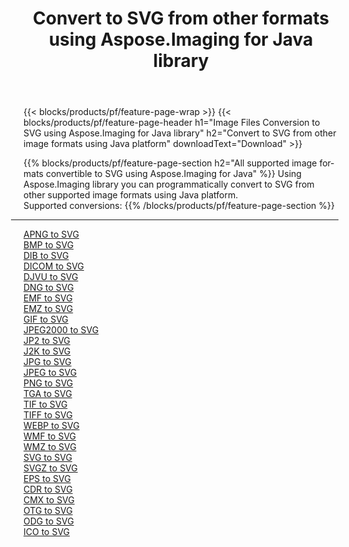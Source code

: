 ﻿---
title: Convert to SVG from other formats using Aspose.Imaging for Java library 
weight: 3920
url: /java/conversion/to/svg 
lang: en
langdirlevel: 2
locales: zh-hans,ja,it,ru,de,es,fr,nl,id,lt,pl,pt,vi,tr,ko,zh-hant,ar,hi,th,sv,cs,uk,he
description: Using Aspose.Imaging you can convert to SVG from other formats using Java
---

{{< blocks/products/pf/feature-page-wrap >}}
{{< blocks/products/pf/feature-page-header h1="Image Files Conversion to SVG using Aspose.Imaging for Java library" h2="Convert to SVG from other image formats using Java platform" downloadText="Download" >}}


{{% blocks/products/pf/feature-page-section  h2="All supported image formats convertible to SVG using Aspose.Imaging for Java" %}}
Using Aspose.Imaging library you can programmatically convert to SVG from other supported image formats using Java platform.
<br/>
Supported conversions:
{{% /blocks/products/pf/feature-page-section %}}
<div class="container-fluid productfamilypage bg-gray">
    <div class="convertypes bg-gray agp-content section">
        <div class="container">
		<hr style="margin-left:-20px;"/>
		<div class="row other-converters">
		    <div class='col-md-2 other-converter remove-lp remove-rp'><a href="/imaging/java/conversion/apng-to-svg" >APNG to SVG</a></div>
<div class='col-md-2 other-converter remove-lp remove-rp'><a href="/imaging/java/conversion/bmp-to-svg" >BMP to SVG</a></div>
<div class='col-md-2 other-converter remove-lp remove-rp'><a href="/imaging/java/conversion/dib-to-svg" >DIB to SVG</a></div>
<div class='col-md-2 other-converter remove-lp remove-rp'><a href="/imaging/java/conversion/dicom-to-svg" >DICOM to SVG</a></div>
<div class='col-md-2 other-converter remove-lp remove-rp'><a href="/imaging/java/conversion/djvu-to-svg" >DJVU to SVG</a></div>
<div class='col-md-2 other-converter remove-lp remove-rp'><a href="/imaging/java/conversion/dng-to-svg" >DNG to SVG</a></div>
<div class='col-md-2 other-converter remove-lp remove-rp'><a href="/imaging/java/conversion/emf-to-svg" >EMF to SVG</a></div>
<div class='col-md-2 other-converter remove-lp remove-rp'><a href="/imaging/java/conversion/emz-to-svg" >EMZ to SVG</a></div>
<div class='col-md-2 other-converter remove-lp remove-rp'><a href="/imaging/java/conversion/gif-to-svg" >GIF to SVG</a></div>
<div class='col-md-2 other-converter remove-lp remove-rp'><a href="/imaging/java/conversion/jpeg2000-to-svg" >JPEG2000 to SVG</a></div>
<div class='col-md-2 other-converter remove-lp remove-rp'><a href="/imaging/java/conversion/jp2-to-svg" >JP2 to SVG</a></div>
<div class='col-md-2 other-converter remove-lp remove-rp'><a href="/imaging/java/conversion/j2k-to-svg" >J2K to SVG</a></div>
<div class='col-md-2 other-converter remove-lp remove-rp'><a href="/imaging/java/conversion/jpg-to-svg" >JPG to SVG</a></div>
<div class='col-md-2 other-converter remove-lp remove-rp'><a href="/imaging/java/conversion/jpeg-to-svg" >JPEG to SVG</a></div>
<div class='col-md-2 other-converter remove-lp remove-rp'><a href="/imaging/java/conversion/png-to-svg" >PNG to SVG</a></div>
<div class='col-md-2 other-converter remove-lp remove-rp'><a href="/imaging/java/conversion/tga-to-svg" >TGA to SVG</a></div>
<div class='col-md-2 other-converter remove-lp remove-rp'><a href="/imaging/java/conversion/tif-to-svg" >TIF to SVG</a></div>
<div class='col-md-2 other-converter remove-lp remove-rp'><a href="/imaging/java/conversion/tiff-to-svg" >TIFF to SVG</a></div>
<div class='col-md-2 other-converter remove-lp remove-rp'><a href="/imaging/java/conversion/webp-to-svg" >WEBP to SVG</a></div>
<div class='col-md-2 other-converter remove-lp remove-rp'><a href="/imaging/java/conversion/wmf-to-svg" >WMF to SVG</a></div>
<div class='col-md-2 other-converter remove-lp remove-rp'><a href="/imaging/java/conversion/wmz-to-svg" >WMZ to SVG</a></div>
<div class='col-md-2 other-converter remove-lp remove-rp'><a href="/imaging/java/conversion/svg-to-svg" >SVG to SVG</a></div>
<div class='col-md-2 other-converter remove-lp remove-rp'><a href="/imaging/java/conversion/svgz-to-svg" >SVGZ to SVG</a></div>
<div class='col-md-2 other-converter remove-lp remove-rp'><a href="/imaging/java/conversion/eps-to-svg" >EPS to SVG</a></div>
<div class='col-md-2 other-converter remove-lp remove-rp'><a href="/imaging/java/conversion/cdr-to-svg" >CDR to SVG</a></div>
<div class='col-md-2 other-converter remove-lp remove-rp'><a href="/imaging/java/conversion/cmx-to-svg" >CMX to SVG</a></div>
<div class='col-md-2 other-converter remove-lp remove-rp'><a href="/imaging/java/conversion/otg-to-svg" >OTG to SVG</a></div>
<div class='col-md-2 other-converter remove-lp remove-rp'><a href="/imaging/java/conversion/odg-to-svg" >ODG to SVG</a></div>
<div class='col-md-2 other-converter remove-lp remove-rp'><a href="/imaging/java/conversion/ico-to-svg" >ICO to SVG</a></div>
                </div>
        </div>
    </div>
</div>
<br/>

